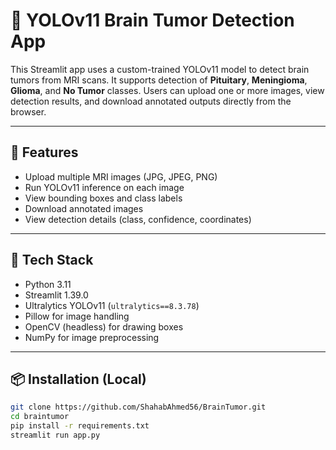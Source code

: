 # 🧠 YOLOv11 Brain Tumor Detection App

This Streamlit app uses a custom-trained YOLOv11 model to detect brain tumors from MRI scans. It supports detection of **Pituitary**, **Meningioma**, **Glioma**, and **No Tumor** classes. Users can upload one or more images, view detection results, and download annotated outputs directly from the browser.

---

## 🚀 Features

- Upload multiple MRI images (JPG, JPEG, PNG)
- Run YOLOv11 inference on each image
- View bounding boxes and class labels
- Download annotated images
- View detection details (class, confidence, coordinates)

---

## 🧰 Tech Stack

- Python 3.11
- Streamlit 1.39.0
- Ultralytics YOLOv11 (`ultralytics==8.3.78`)
- Pillow for image handling
- OpenCV (headless) for drawing boxes
- NumPy for image preprocessing

---

## 📦 Installation (Local)

```bash
git clone https://github.com/ShahabAhmed56/BrainTumor.git
cd braintumor
pip install -r requirements.txt
streamlit run app.py

